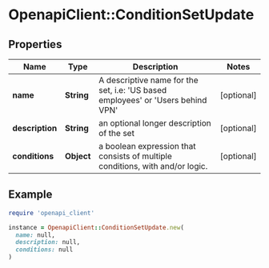 # OpenapiClient::ConditionSetUpdate

## Properties

| Name | Type | Description | Notes |
| ---- | ---- | ----------- | ----- |
| **name** | **String** | A descriptive name for the set, i.e: &#39;US based employees&#39; or &#39;Users behind VPN&#39; | [optional] |
| **description** | **String** | an optional longer description of the set | [optional] |
| **conditions** | **Object** | a boolean expression that consists of multiple conditions, with and/or logic. | [optional] |

## Example

```ruby
require 'openapi_client'

instance = OpenapiClient::ConditionSetUpdate.new(
  name: null,
  description: null,
  conditions: null
)
```

